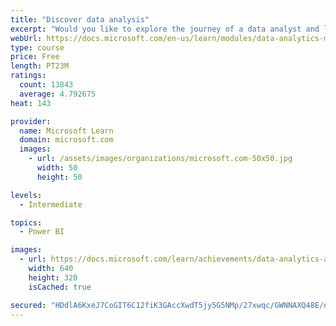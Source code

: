 ```yaml
---
title: "Discover data analysis"
excerpt: "Would you like to explore the journey of a data analyst and learn how a data analyst tells a story with data? In this module, you will explore the different roles in data and learn the different tasks of a data analyst."
webUrl: https://docs.microsoft.com/en-us/learn/modules/data-analytics-microsoft/
type: course
price: Free
length: PT23M
ratings:
  count: 13843
  average: 4.792675
heat: 143

provider:
  name: Microsoft Learn
  domain: microsoft.com
  images:
    - url: /assets/images/organizations/microsoft.com-50x50.jpg
      width: 50
      height: 50

levels:
  - Intermediate

topics:
  - Power BI

images:
  - url: https://docs.microsoft.com/learn/achievements/data-analytics-and-microsoft-social.png
    width: 640
    height: 320
    isCached: true

secured: "HDdlA6KxeJ7CoGIT6C12fiK3GAccXwdT5jy5G5NMp/27xwqc/GWNNAXQ48E/deyK4p3QEbf7myHReauXOIhDcLQzTRoWFojLJWYmBkKoRpf9QVQBXsk+x+muhZZWaZwYJihaDnuwlOD/+wDckMTIdS0hxklAu2wGSkHnvLTTyV2+LCIrSxJFFKgfsdrZ/jCcdBqr6B0boZsWFdUifYnsuct1k+2DOYS+Ahgvk43liFv0s3n4Z8Hi4GJapxRatUWyNMxQG/u2lGHsyN1xcU06Y9Q0VRlKY+cpn7vCfIUwhCKY22VQcY7Ics49bsvKqI6c6gRA7LqyeZpcQJlA6XJTS4jpQ9Z92RJ+YjZKq/WL2QwuSFh1FlAWGyWtZCIH4oNFMn5IEJB849Dt9SEL+SecTOvbMpXdx3jkrfba9k8Ienp7x9JvmO3g+CmSlmkFxd2M;UrwD+w24HjsRNRYsN2kP7Q=="
---
```


